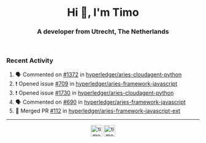<h1 align="center">Hi 👋, I'm Timo</h1>
<h3 align="center">A developer from Utrecht, The Netherlands</h3>
<br/>
<!-- https://github.com/rahuldkjain/github-profile-readme-generator --!>

<!--  <p align="left"><img src="https://github-readme-stats.vercel.app/api?username=timoglastra&show_icons=true&count_private=true&" alt="timoglastra" /></p> --!>

<!--
Github language stats
<p align="left"><img src="https://github-readme-stats.vercel.app/api/top-langs/?username=timoglastra&layout=compact" alt="timoglastra" /><p>
-->

<!-- Codestats language stats -->
<!-- <p align="left"><img src="https://codestats-readme.vercel.app/api/top-langs/?username=timoglastra&layout=compact&language_count=12" alt="timoglastra" /><p>    --!>
  
<h3>Recent Activity</h3>

<!--START_SECTION:activity-->
1. 🗣 Commented on [#1372](https://github.com/hyperledger/aries-cloudagent-python/issues/1372) in [hyperledger/aries-cloudagent-python](https://github.com/hyperledger/aries-cloudagent-python)
2. ❗️ Opened issue [#709](https://github.com/hyperledger/aries-framework-javascript/issues/709) in [hyperledger/aries-framework-javascript](https://github.com/hyperledger/aries-framework-javascript)
3. ❗️ Opened issue [#1730](https://github.com/hyperledger/aries-cloudagent-python/issues/1730) in [hyperledger/aries-cloudagent-python](https://github.com/hyperledger/aries-cloudagent-python)
4. 🗣 Commented on [#690](https://github.com/hyperledger/aries-framework-javascript/issues/690) in [hyperledger/aries-framework-javascript](https://github.com/hyperledger/aries-framework-javascript)
5. 🎉 Merged PR [#112](https://github.com/hyperledger/aries-framework-javascript-ext/pull/112) in [hyperledger/aries-framework-javascript-ext](https://github.com/hyperledger/aries-framework-javascript-ext)
<!--END_SECTION:activity-->

---

<p align="center">
<a href="https://twitter.com/timoglastra" target="blank"><img align="center" src="https://cdn.jsdelivr.net/npm/simple-icons@3.0.1/icons/twitter.svg" alt="timoglastra" height="30" width="30" /></a>
<a href="https://linkedin.com/in/timoglastra" target="blank"><img align="center" src="https://cdn.jsdelivr.net/npm/simple-icons@3.0.1/icons/linkedin.svg" alt="timoglastra" height="30" width="30" /></a>
</p>




